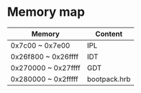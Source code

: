 # Memory map

| Memory              | Content      |
| ------------------- | ------------ |
| 0x7c00 ~ 0x7e00     | IPL          |
| 0x26f800 ~ 0x26ffff | IDT          |
| 0x270000 ~ 0x27ffff | GDT          |
| 0x280000 ~ 0x2fffff | bootpack.hrb |
